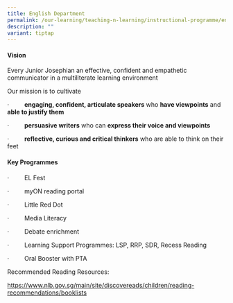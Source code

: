 ```yaml
---
title: English Department
permalink: /our-learning/teaching-n-learning/instructional-programme/english-department/
description: ""
variant: tiptap
---
```

<h4><strong>Vision</strong></h4>
<p></p>
<p>Every Junior Josephian an effective, confident and empathetic communicator
in a multiliterate learning environment</p>
<p></p>
<p>Our mission is to cultivate</p>
<p>·&nbsp;&nbsp;&nbsp;&nbsp;&nbsp;&nbsp;&nbsp;&nbsp; <strong>engaging, confident, articulate speakers</strong> who <strong>have viewpoints</strong> and <strong>able to justify them</strong>
</p>
<p>·&nbsp;&nbsp;&nbsp;&nbsp;&nbsp;&nbsp;&nbsp;&nbsp; <strong>persuasive writers</strong> who
can <strong>express their voice and viewpoints</strong>
</p>
<p>·&nbsp;&nbsp;&nbsp;&nbsp;&nbsp;&nbsp;&nbsp;&nbsp; <strong>reflective, curious and critical thinkers</strong> who
are able to think on their feet</p>
<p></p>
<h4><strong>Key Programmes</strong></h4>
<p></p>
<p>·&nbsp;&nbsp;&nbsp;&nbsp;&nbsp;&nbsp;&nbsp;&nbsp; EL Fest</p>
<p>·&nbsp;&nbsp;&nbsp;&nbsp;&nbsp;&nbsp;&nbsp;&nbsp; myON reading portal</p>
<p>·&nbsp;&nbsp;&nbsp;&nbsp;&nbsp;&nbsp;&nbsp;&nbsp; Little Red Dot</p>
<p>·&nbsp;&nbsp;&nbsp;&nbsp;&nbsp;&nbsp;&nbsp;&nbsp; Media Literacy</p>
<p>·&nbsp;&nbsp;&nbsp;&nbsp;&nbsp;&nbsp;&nbsp;&nbsp; Debate enrichment</p>
<p>·&nbsp;&nbsp;&nbsp;&nbsp;&nbsp;&nbsp;&nbsp;&nbsp; Learning Support Programmes:
LSP, RRP, SDR, Recess Reading</p>
<p>·&nbsp;&nbsp;&nbsp;&nbsp;&nbsp;&nbsp;&nbsp;&nbsp; Oral Booster with PTA</p>
<p></p>
<p>Recommended Reading Resources:</p>
<p><a href="https://www.nlb.gov.sg/main/site/discovereads/children/reading-recommendations/booklists" rel="noopener noreferrer nofollow" target="_blank">https://www.nlb.gov.sg/main/site/discovereads/children/reading-recommendations/booklists</a>
</p>
<p></p>
<p></p>